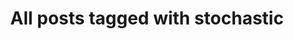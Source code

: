 ---
layout: tag
title: "All posts tagged with stochastic"
permalink: /weblog/tags/stochastic/
taxonomy: stochastic
---